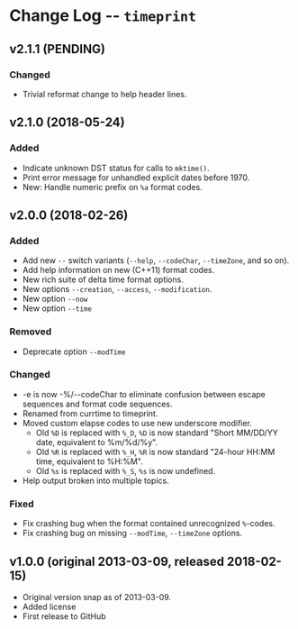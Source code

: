 Change Log -- `timeprint`
================================================================================

v2.1.1  (PENDING)
----------------------------------------------------------------------------------------------------
### Changed
  - Trivial reformat change to help header lines.


v2.1.0  (2018-05-24)
----------------------------------------------------------------------------------------------------
### Added
  - Indicate unknown DST status for calls to `mktime()`.
  - Print error message for unhandled explicit dates before 1970.
  - New: Handle numeric prefix on `%a` format codes.


v2.0.0  (2018-02-26)
----------------------------------------------------------------------------------------------------
### Added
  - Add new `--` switch variants (`--help`, `--codeChar`, `--timeZone`, and so on).
  - Add help information on new (C++11) format codes.
  - New rich suite of delta time format options.
  - New options `--creation`, `--access`, `--modification`.
  - New option `--now`
  - New option `--time`

### Removed
  - Deprecate option `--modTime`

### Changed
  - -e is now -%/--codeChar to eliminate confusion between escape sequences and
    format code sequences.
  - Renamed from currtime to timeprint.
  - Moved custom elapse codes to use new underscore modifier.
    + Old `%D` is replaced with `%_D`,
      `%D` is now standard "Short MM/DD/YY date, equivalent to %m/%d/%y".
    + Old `%R` is replaced with `%_H`,
      `%R` is now standard "24-hour HH:MM time, equivalent to %H:%M".
    + Old `%s` is replaced with `%_S`, `%s` is now undefined.
  - Help output broken into multiple topics.

### Fixed
  - Fix crashing bug when the format contained unrecognized `%`-codes.
  - Fix crashing bug on missing `--modTime`, `--timeZone` options.


v1.0.0  (original 2013-03-09, released 2018-02-15)
----------------------------------------------------------------------------------------------------
  - Original version snap as of 2013-03-09.
  - Added license
  - First release to GitHub
